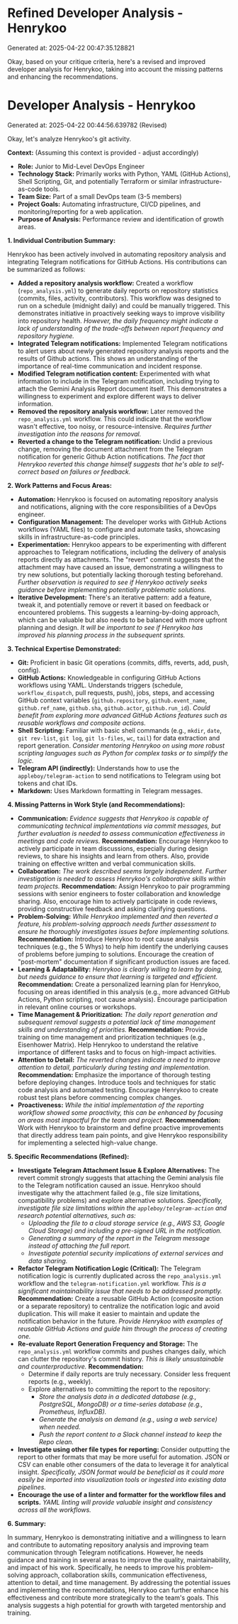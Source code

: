 # Refined Developer Analysis - Henrykoo
Generated at: 2025-04-22 00:47:35.128821

Okay, based on your critique criteria, here's a revised and improved developer analysis for Henrykoo, taking into account the missing patterns and enhancing the recommendations.

# Developer Analysis - Henrykoo
Generated at: 2025-04-22 00:44:56.639782 (Revised)

Okay, let's analyze Henrykoo's git activity.

**Context:** (Assuming this context is provided - adjust accordingly)

*   **Role:** Junior to Mid-Level DevOps Engineer
*   **Technology Stack:** Primarily works with Python, YAML (GitHub Actions), Shell Scripting, Git, and potentially Terraform or similar infrastructure-as-code tools.
*   **Team Size:** Part of a small DevOps team (3-5 members)
*   **Project Goals:** Automating infrastructure, CI/CD pipelines, and monitoring/reporting for a web application.
*   **Purpose of Analysis:** Performance review and identification of growth areas.

**1. Individual Contribution Summary:**

Henrykoo has been actively involved in automating repository analysis and integrating Telegram notifications for GitHub Actions.  His contributions can be summarized as follows:

*   **Added a repository analysis workflow:**  Created a workflow (`repo_analysis.yml`) to generate daily reports on repository statistics (commits, files, activity, contributors). This workflow was designed to run on a schedule (midnight daily) and could be manually triggered.  This demonstrates initiative in proactively seeking ways to improve visibility into repository health. *However, the daily frequency might indicate a lack of understanding of the trade-offs between report frequency and repository hygiene.*
*   **Integrated Telegram notifications:**  Implemented Telegram notifications to alert users about newly generated repository analysis reports and the results of Github actions. This shows an understanding of the importance of real-time communication and incident response.
*   **Modified Telegram notification content:** Experimented with what information to include in the Telegram notification, including trying to attach the Gemini Analysis Report document itself. This demonstrates a willingness to experiment and explore different ways to deliver information.
*   **Removed the repository analysis workflow:** Later removed the `repo_analysis.yml` workflow. This could indicate that the workflow wasn't effective, too noisy, or resource-intensive. *Requires further investigation into the reasons for removal.*
*   **Reverted a change to the Telegram notification:**  Undid a previous change, removing the document attachment from the Telegram notification for generic Github Action notifications. *The fact that Henrykoo reverted this change himself suggests that he's able to self-correct based on failures or feedback.*

**2. Work Patterns and Focus Areas:**

*   **Automation:** Henrykoo is focused on automating repository analysis and notifications, aligning with the core responsibilities of a DevOps engineer.
*   **Configuration Management:** The developer works with GitHub Actions workflows (YAML files) to configure and automate tasks, showcasing skills in infrastructure-as-code principles.
*   **Experimentation:** Henrykoo appears to be experimenting with different approaches to Telegram notifications, including the delivery of analysis reports directly as attachments. The "revert" commit suggests that the attachment may have caused an issue, demonstrating a willingness to try new solutions, but potentially lacking thorough testing beforehand. *Further observation is required to see if Henrykoo actively seeks guidance before implementing potentially problematic solutions.*
*   **Iterative Development:** There's an iterative pattern: add a feature, tweak it, and potentially remove or revert it based on feedback or encountered problems. This suggests a learning-by-doing approach, which can be valuable but also needs to be balanced with more upfront planning and design. *It will be important to see if Henrykoo has improved his planning process in the subsequent sprints.*

**3. Technical Expertise Demonstrated:**

*   **Git:**  Proficient in basic Git operations (commits, diffs, reverts, add, push, config).
*   **GitHub Actions:**  Knowledgeable in configuring GitHub Actions workflows using YAML.  Understands triggers (schedule, `workflow_dispatch`, pull requests, push), jobs, steps, and accessing GitHub context variables (`github.repository`, `github.event_name`, `github.ref_name`, `github.sha`, `github.actor`, `github.run_id`). *Could benefit from exploring more advanced GitHub Actions features such as reusable workflows and composite actions.*
*   **Shell Scripting:**  Familiar with basic shell commands (e.g., `mkdir`, `date`, `git rev-list`, `git log`, `git ls-files`, `wc`, `tail`) for data extraction and report generation. *Consider mentoring Henrykoo on using more robust scripting languages such as Python for complex tasks or to simplify the logic.*
*   **Telegram API (indirectly):**  Understands how to use the `appleboy/telegram-action` to send notifications to Telegram using bot tokens and chat IDs.
*   **Markdown:**  Uses Markdown formatting in Telegram messages.

**4. Missing Patterns in Work Style (and Recommendations):**

*   **Communication:**  *Evidence suggests that Henrykoo is capable of communicating technical implementations via commit messages, but further evaluation is needed to assess communication effectiveness in meetings and code reviews.* **Recommendation:** Encourage Henrykoo to actively participate in team discussions, especially during design reviews, to share his insights and learn from others. Also, provide training on effective written and verbal communication skills.
*   **Collaboration:** *The work described seems largely independent. Further investigation is needed to assess Henrykoo's collaborative skills within team projects.* **Recommendation:** Assign Henrykoo to pair programming sessions with senior engineers to foster collaboration and knowledge sharing. Also, encourage him to actively participate in code reviews, providing constructive feedback and asking clarifying questions.
*   **Problem-Solving:** *While Henrykoo implemented and then reverted a feature, his problem-solving approach needs further assessment to ensure he thoroughly investigates issues before implementing solutions.* **Recommendation:** Introduce Henrykoo to root cause analysis techniques (e.g., the 5 Whys) to help him identify the underlying causes of problems before jumping to solutions. Encourage the creation of "post-mortem" documentation if significant production issues are faced.
*   **Learning & Adaptability:** *Henrykoo is clearly willing to learn by doing, but needs guidance to ensure that learning is targeted and efficient.* **Recommendation:** Create a personalized learning plan for Henrykoo, focusing on areas identified in this analysis (e.g., more advanced GitHub Actions, Python scripting, root cause analysis).  Encourage participation in relevant online courses or workshops.
*   **Time Management & Prioritization:** *The daily report generation and subsequent removal suggests a potential lack of time management skills and understanding of priorities.* **Recommendation:** Provide training on time management and prioritization techniques (e.g., Eisenhower Matrix). Help Henrykoo to understand the relative importance of different tasks and to focus on high-impact activities.
*   **Attention to Detail:** *The reverted changes indicate a need to improve attention to detail, particularly during testing and implementation.* **Recommendation:** Emphasize the importance of thorough testing before deploying changes. Introduce tools and techniques for static code analysis and automated testing. Encourage Henrykoo to create robust test plans before commencing complex changes.
*    **Proactiveness:** *While the initial implementation of the reporting workflow showed some proactivity, this can be enhanced by focusing on areas most impactful for the team and project.* **Recommendation:** Work with Henrykoo to brainstorm and define proactive improvements that directly address team pain points, and give Henrykoo responsibility for implementing a selected high-value change.

**5. Specific Recommendations (Refined):**

*   **Investigate Telegram Attachment Issue & Explore Alternatives:** The revert commit strongly suggests that attaching the Gemini analysis file to the Telegram notification caused an issue. Henrykoo should investigate why the attachment failed (e.g., file size limitations, compatibility problems) and explore alternative solutions. *Specifically, investigate file size limitations within the `appleboy/telegram-action` and research potential alternatives, such as:*
    *   *Uploading the file to a cloud storage service (e.g., AWS S3, Google Cloud Storage) and including a pre-signed URL in the notification.*
    *   *Generating a summary of the report in the Telegram message instead of attaching the full report.*
    *   *Investigate potential security implications of external services and data sharing.*
*   **Refactor Telegram Notification Logic (Critical):** The Telegram notification logic is currently duplicated across the `repo_analysis.yml` workflow and the `telegram-notification.yml` workflow. *This is a significant maintainability issue that needs to be addressed promptly.* **Recommendation:** Create a reusable GitHub Action (composite action or a separate repository) to centralize the notification logic and avoid duplication. This will make it easier to maintain and update the notification behavior in the future.  *Provide Henrykoo with examples of reusable GitHub Actions and guide him through the process of creating one.*
*   **Re-evaluate Report Generation Frequency and Storage:** The `repo_analysis.yml` workflow commits and pushes changes daily, which can clutter the repository's commit history. *This is likely unsustainable and counterproductive.*  **Recommendation:**
    *   Determine if daily reports are truly necessary. Consider less frequent reports (e.g., weekly).
    *   Explore alternatives to committing the report to the repository:
        *   *Store the analysis data in a dedicated database (e.g., PostgreSQL, MongoDB) or a time-series database (e.g., Prometheus, InfluxDB).*
        *   *Generate the analysis on demand (e.g., using a web service) when needed.*
        *   *Push the report content to a Slack channel instead to keep the Repo clean.*
*   **Investigate using other file types for reporting:** Consider outputting the report to other formats that may be more useful for automation. JSON or CSV can enable other consumers of the data to leverage it for analytical insight. *Specifically, JSON format would be beneficial as it could more easily be imported into visualization tools or ingested into existing data pipelines.*
*   **Encourage the use of a linter and formatter for the workflow files and scripts.** *YAML linting will provide valuable insight and consistency across all the workflows.*

**6. Summary:**

In summary, Henrykoo is demonstrating initiative and a willingness to learn and contribute to automating repository analysis and improving team communication through Telegram notifications.  However, he needs guidance and training in several areas to improve the quality, maintainability, and impact of his work.  Specifically, he needs to improve his problem-solving approach, collaboration skills, communication effectiveness, attention to detail, and time management. By addressing the potential issues and implementing the recommendations, Henrykoo can further enhance his effectiveness and contribute more strategically to the team's goals. This analysis suggests a high potential for growth with targeted mentorship and training.
